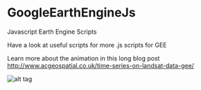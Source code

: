 # GoogleEarthEngineJs
Javascript Earth Engine Scripts

Have a look at useful scripts for more .js scripts for GEE

Learn more about the animation in this long blog post
http://www.acgeospatial.co.uk/time-series-on-landsat-data-gee/

![alt tag](http://www.acgeospatial.co.uk/wp-content/uploads/2018/09/South_Korea-768x346.png)
